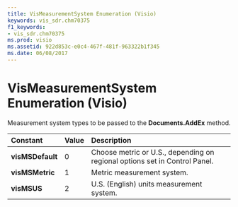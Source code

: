 ```yaml
---
title: VisMeasurementSystem Enumeration (Visio)
keywords: vis_sdr.chm70375
f1_keywords:
- vis_sdr.chm70375
ms.prod: visio
ms.assetid: 922d853c-e0c4-467f-481f-963322b1f345
ms.date: 06/08/2017
---
```



# VisMeasurementSystem Enumeration (Visio)

Measurement system types to be passed to the **Documents.AddEx** method.



|**Constant**|**Value**|**Description**|
|:-----|:-----|:-----|
| **visMSDefault**|0|Choose metric or U.S., depending on regional options set in Control Panel.|
| **visMSMetric**|1|Metric measurement system.|
| **visMSUS**|2|U.S. (English) units measurement system.|

